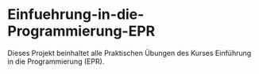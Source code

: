 # Einfuehrung-in-die-Programmierung-EPR
Dieses Projekt beinhaltet alle Praktischen Übungen des Kurses Einführung in die Programmierung (EPR).
